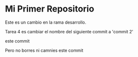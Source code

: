 # Mi Primer Repositorio
Este es un cambio en la rama desarrollo.

Tarea 4 es cambiar el nombre del siguiente commit a 'commit 2'

este commit

Pero no borres ni camnies este commit